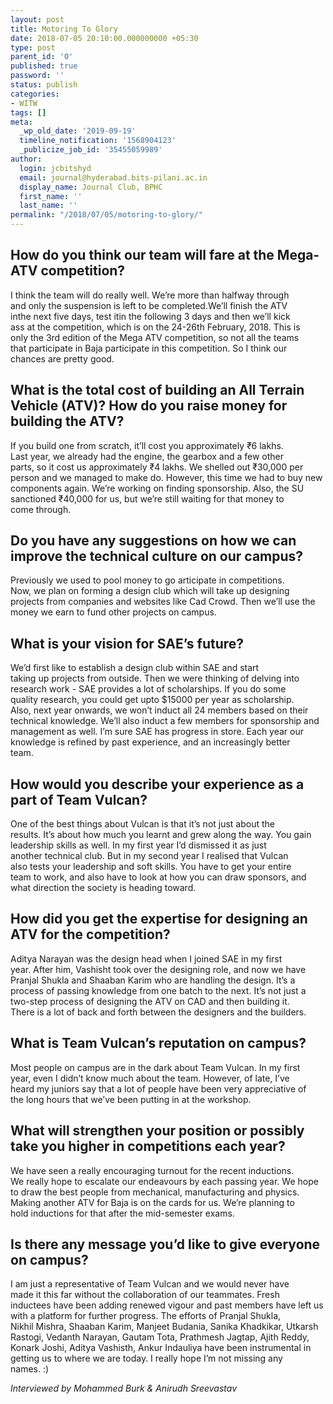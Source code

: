 ```yaml
---
layout: post
title: Motoring To Glory
date: 2018-07-05 20:10:00.000000000 +05:30
type: post
parent_id: '0'
published: true
password: ''
status: publish
categories:
- WITW
tags: []
meta:
  _wp_old_date: '2019-09-19'
  timeline_notification: '1568904123'
  _publicize_job_id: '35455059989'
author:
  login: jcbitshyd
  email: journal@hyderabad.bits-pilani.ac.in
  display_name: Journal Club, BPHC
  first_name: ''
  last_name: ''
permalink: "/2018/07/05/motoring-to-glory/"
---
```

<p><!-- wp:heading --></p>
<h2>How do you think our team will fare at the Mega-ATV competition?</h2>
<p><!-- /wp:heading --></p>
<p><!-- wp:paragraph --></p>
<p>I think the team will do really well. We’re more than halfway through<br />
 and only the suspension is left to be completed.We’ll finish the ATV<br />
inthe next five days, test itin the following 3 days and then we’ll kick<br />
 ass at the competition, which is on the 24-26th February, 2018. This is<br />
 only the 3rd edition of the Mega ATV competition, so not all the teams<br />
that participate in Baja participate in this competition. So I think our<br />
 chances are pretty good.</p>
<p><!-- /wp:paragraph --></p>
<p><!-- wp:heading --></p>
<h2><a href="https://github.com/journal-club/wiki-data/blob/master/news/witw/1-3/motoringtoglory.md#what-is-the-total-cost-of-building-an-all-terrain-vehicle-atv-how-do-you-raise-money-for-building-the-atv"></a></h2>
<p><!-- /wp:heading --></p>
<p><!-- wp:heading --></p>
<h2>What is the total cost of building an All Terrain Vehicle (ATV)? How do you raise money for building the ATV?</h2>
<p><!-- /wp:heading --></p>
<p><!-- wp:paragraph --></p>
<p>If you build one from scratch, it’ll cost you approximately ₹6 lakhs.<br />
 Last year, we already had the engine, the gearbox and a few other<br />
parts, so it cost us approximately ₹4 lakhs. We shelled out ₹30,000 per<br />
person and we managed to make do. However, this time we had to buy new<br />
components again. We’re working on finding sponsorship. Also, the SU<br />
sanctioned ₹40,000 for us, but we’re still waiting for that money to<br />
come through.</p>
<p><!-- /wp:paragraph --></p>
<p><!-- wp:heading --></p>
<h2><a href="https://github.com/journal-club/wiki-data/blob/master/news/witw/1-3/motoringtoglory.md#do-you-have-any-suggestions-on-how-we-can-improve-the-technical-culture-on-our-campus"></a></h2>
<p><!-- /wp:heading --></p>
<p><!-- wp:heading --></p>
<h2>Do you have any suggestions on how we can improve the technical culture on our campus?</h2>
<p><!-- /wp:heading --></p>
<p><!-- wp:paragraph --></p>
<p>Previously we used to pool money to go  articipate in competitions.<br />
Now, we plan on forming a design club which will take up designing<br />
projects from companies and websites like Cad Crowd. Then we’ll use the<br />
money we earn to fund other projects on campus.</p>
<p><!-- /wp:paragraph --></p>
<p><!-- wp:heading --></p>
<h2><a href="https://github.com/journal-club/wiki-data/blob/master/news/witw/1-3/motoringtoglory.md#what-is-your-vision-for-saes-future"></a></h2>
<p><!-- /wp:heading --></p>
<p><!-- wp:heading --></p>
<h2>What is your vision for SAE’s future?</h2>
<p><!-- /wp:heading --></p>
<p><!-- wp:paragraph --></p>
<p>We’d first like to establish a design club within SAE and start<br />
taking up projects from outside. Then we were thinking of delving into<br />
research work - SAE provides a lot of scholarships. If you do some<br />
quality research, you could get upto $15000 per year as scholarship.<br />
Also, next year onwards, we won’t induct all 24 members based on their<br />
technical knowledge. We’ll also induct a few members for sponsorship and<br />
 management as well. I’m sure SAE has progress in store. Each year our<br />
knowledge is refined by past experience, and an increasingly better<br />
team.</p>
<p><!-- /wp:paragraph --></p>
<p><!-- wp:heading --></p>
<h2><a href="https://github.com/journal-club/wiki-data/blob/master/news/witw/1-3/motoringtoglory.md#how-would-you-describe-your-experience-as-a-part-of-team-vulcan"></a></h2>
<p><!-- /wp:heading --></p>
<p><!-- wp:heading --></p>
<h2>How would you describe your experience as a part of Team Vulcan?</h2>
<p><!-- /wp:heading --></p>
<p><!-- wp:paragraph --></p>
<p>One of the best things about Vulcan is that it’s not just about the<br />
results. It’s about how much you learnt and grew along the way. You gain<br />
 leadership skills as well. In my first year I’d dismissed it as just<br />
another technical club. But in my second year I realised that Vulcan<br />
also tests your leadership and soft skills. You have to get your entire<br />
team to work, and also have to look at how you can draw sponsors, and<br />
what direction the society is heading toward.</p>
<p><!-- /wp:paragraph --></p>
<p><!-- wp:heading --></p>
<h2><a href="https://github.com/journal-club/wiki-data/blob/master/news/witw/1-3/motoringtoglory.md#how-did-you-get-the-expertise-for-designing-an-atv-for-the-competition"></a></h2>
<p><!-- /wp:heading --></p>
<p><!-- wp:heading --></p>
<h2>How did you get the expertise for designing an ATV for the competition?</h2>
<p><!-- /wp:heading --></p>
<p><!-- wp:paragraph --></p>
<p>Aditya Narayan was the design head when I joined SAE in my first<br />
year. After him, Vashisht took over the designing role, and now we have<br />
Pranjal Shukla and Shaaban Karim who are handling the design. It’s a<br />
process of passing knowledge from one batch to the next. It’s not just a<br />
 two-step process of designing the ATV on CAD and then building it.<br />
There is a lot of back and forth between the designers and the builders.</p>
<p><!-- /wp:paragraph --></p>
<p><!-- wp:heading --></p>
<h2><a href="https://github.com/journal-club/wiki-data/blob/master/news/witw/1-3/motoringtoglory.md#what-is-team-vulcans-reputation-on-campus"></a></h2>
<p><!-- /wp:heading --></p>
<p><!-- wp:heading --></p>
<h2>What is Team Vulcan’s reputation on campus?</h2>
<p><!-- /wp:heading --></p>
<p><!-- wp:paragraph --></p>
<p>Most people on campus are in the dark about Team Vulcan. In my first<br />
year, even I didn’t know much about the team. However, of late, I’ve<br />
heard my juniors say that a lot of people have been very appreciative of<br />
 the long hours that we’ve been putting in at the workshop.</p>
<p><!-- /wp:paragraph --></p>
<p><!-- wp:heading --></p>
<h2><a href="https://github.com/journal-club/wiki-data/blob/master/news/witw/1-3/motoringtoglory.md#what-will-strengthen-your-position-or-possibly-take-you-higher-in-competitions-each-year"></a></h2>
<p><!-- /wp:heading --></p>
<p><!-- wp:heading --></p>
<h2>What will strengthen your position or possibly take you higher in competitions each year?</h2>
<p><!-- /wp:heading --></p>
<p><!-- wp:paragraph --></p>
<p>We have seen a really encouraging turnout for the recent inductions.<br />
We really hope to escalate our endeavours by each passing year. We hope<br />
to draw the best people from mechanical, manufacturing and physics.<br />
Making another ATV for Baja is on the cards for us. We’re planning to<br />
hold inductions for that after the mid-semester exams.</p>
<p><!-- /wp:paragraph --></p>
<p><!-- wp:heading --></p>
<h2><a href="https://github.com/journal-club/wiki-data/blob/master/news/witw/1-3/motoringtoglory.md#is-there-any-message-youd-like-to-give-everyone-on-campus"></a></h2>
<p><!-- /wp:heading --></p>
<p><!-- wp:heading --></p>
<h2>Is there any message you’d like to give everyone on campus?</h2>
<p><!-- /wp:heading --></p>
<p><!-- wp:paragraph --></p>
<p>I am just a representative of Team Vulcan and we would never have<br />
made it this far without the collaboration of our teammates. Fresh<br />
inductees have been adding renewed vigour and past members have left us<br />
with a platform for further progress. The efforts of Pranjal Shukla,<br />
Nikhil Mishra, Shaaban Karim, Manjeet Budania, Sanika Khadkikar, Utkarsh<br />
 Rastogi, Vedanth Narayan, Gautam Tota, Prathmesh Jagtap, Ajith Reddy,<br />
Konark Joshi, Aditya Vashisth, Ankur Indauliya have been instrumental in<br />
 getting us to where we are today. I really hope I’m not missing any<br />
names. :)</p>
<p><!-- /wp:paragraph --></p>
<p><!-- wp:paragraph --></p>
<p><em>Interviewed by Mohammed Burk &amp; Anirudh Sreevastav</em></p>
<p><!-- /wp:paragraph --></p>
